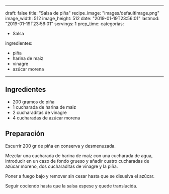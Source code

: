 
---
draft: false
title: "Salsa de piña"
recipe_image: "images/defaultImage.png"
image_width: 512
image_height: 512
date: "2019-01-19T23:56:01"
lastmod: "2019-01-19T23:56:01"
servings: 1
prep_time: 
categorias:
  - Salsa

ingredientes:
  - piña
  - harina de maiz
  - vinagre
  - azúcar morena
---

## Ingredientes
- 200 gramos de piña
- 1 cucharada de harina de maiz
- 2 cucharaditas de vinagre
- 4 cucharadas de azúcar morena

## Preparación
Escurrir 200 gr de piña en conserva y desmenuzada.

Mezclar una cucharada de harina de maíz con una cucharada de agua, introducir en un cazo de fondo grueso y añadir cuatro cucharadas de azúcar moreno, dos cucharaditas de vinagre y la piña.

Poner a fuego bajo y remover sin cesar hasta que se disuelva el azúcar.

Seguir cociendo hasta que la salsa espese y quede translucida.


